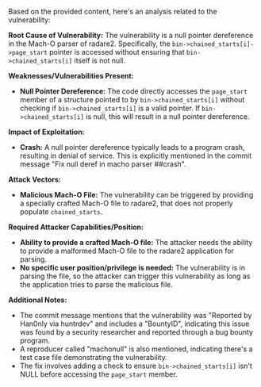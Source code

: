 Based on the provided content, here's an analysis related to the vulnerability:

**Root Cause of Vulnerability:**
The vulnerability is a null pointer dereference in the Mach-O parser of radare2. Specifically, the `bin->chained_starts[i]->page_start` pointer is accessed without ensuring that `bin->chained_starts[i]` itself is not null.

**Weaknesses/Vulnerabilities Present:**
- **Null Pointer Dereference:** The code directly accesses the `page_start` member of a structure pointed to by `bin->chained_starts[i]` without checking if `bin->chained_starts[i]` is a valid pointer. If `bin->chained_starts[i]` is null, this will result in a null pointer dereference.

**Impact of Exploitation:**
- **Crash:** A null pointer dereference typically leads to a program crash, resulting in denial of service. This is explicitly mentioned in the commit message "Fix null deref in macho parser ##crash".

**Attack Vectors:**
- **Malicious Mach-O File:** The vulnerability can be triggered by providing a specially crafted Mach-O file to radare2, that does not properly populate `chained_starts`.

**Required Attacker Capabilities/Position:**
- **Ability to provide a crafted Mach-O file:** The attacker needs the ability to provide a malformed Mach-O file to the radare2 application for parsing.
- **No specific user position/privilege is needed:** The vulnerability is in parsing the file, so the attacker can trigger this vulnerability as long as the application tries to parse the malicious file.

**Additional Notes:**
- The commit message mentions that the vulnerability was "Reported by Han0nly via huntrdev" and includes a "BountyID", indicating this issue was found by a security researcher and reported through a bug bounty program.
- A reproducer called "machonull" is also mentioned, indicating there's a test case file demonstrating the vulnerability.
- The fix involves adding a check to ensure `bin->chained_starts[i]` isn't NULL before accessing the `page_start` member.
